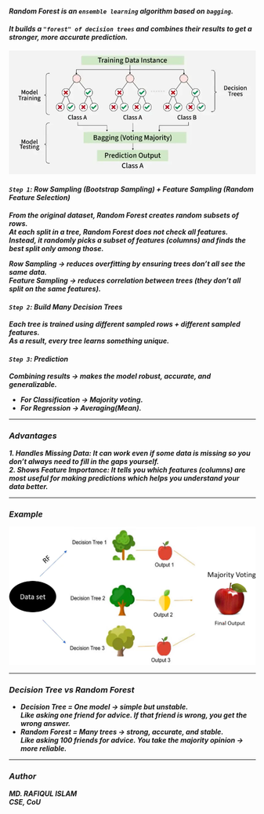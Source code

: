 #### ***Random Forest is an `ensemble learning` algorithm based on `bagging`.***
#### ***It builds a `"forest" of decision trees` and combines their results to get a stronger, more accurate prediction.***

<img src="https://github.com/Rafiqul-Islam12/Machine-Learning-Algorithm/blob/main/Random%20Forest/images/img01.png" width="800">  

#### ***`Step 1`: Row Sampling (Bootstrap Sampling) + Feature Sampling (Random Feature Selection)***  
***From the original dataset, Random Forest creates random subsets of rows.***  
***At each split in a tree, Random Forest does not check all features.***  
***Instead, it randomly picks a subset of features (columns) and finds the best split only among those.***  

***Row Sampling → reduces overfitting by ensuring trees don’t all see the same data.***  
***Feature Sampling → reduces correlation between trees (they don’t all split on the same features).***  

#### ***`Step 2`: Build Many Decision Trees***
***Each tree is trained using different sampled rows + different sampled features.***  
***As a result, every tree learns something unique.***  

#### ***`Step 3`: Prediction***
***Combining results → makes the model robust, accurate, and generalizable.***  
- ***For Classification → Majority voting.***  
- ***For Regression → Averaging(Mean).***

---

### ***Advantages***
***1. Handles Missing Data: It can work even if some data is missing so you don’t always need to fill in the gaps yourself.***  
***2. Shows Feature Importance: It tells you which features (columns) are most useful for making predictions which helps you understand your data better.***  

---
### ***Example***
<img src="https://github.com/Rafiqul-Islam12/Machine-Learning-Algorithm/blob/main/Random%20Forest/images/img02.png" width="720">  

---
### ***Decision Tree vs Random Forest***
- ***Decision Tree = One model → simple but unstable.***  
  ***Like asking one friend for advice. If that friend is wrong, you get the wrong answer.***   
- ***Random Forest = Many trees → strong, accurate, and stable.***  
  ***Like asking 100 friends for advice. You take the majority opinion → more reliable.***   

---
### ***Author***
***MD. RAFIQUL ISLAM***  
***CSE, CoU***  
